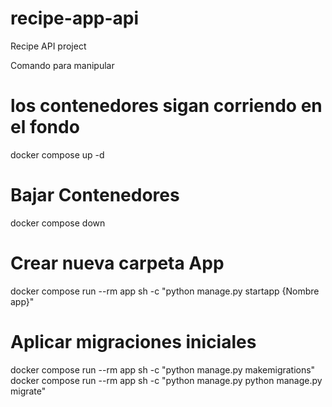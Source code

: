 # recipe-app-api
Recipe API project

Comando para manipular

# los contenedores sigan corriendo en el fondo
docker compose up -d   

# Bajar Contenedores
docker compose down  

# Crear nueva carpeta App
docker compose run --rm app sh -c "python manage.py startapp {Nombre app}"


# Aplicar migraciones iniciales
docker compose run --rm app sh -c "python manage.py makemigrations"
docker compose run --rm app sh -c "python manage.py python manage.py migrate"
